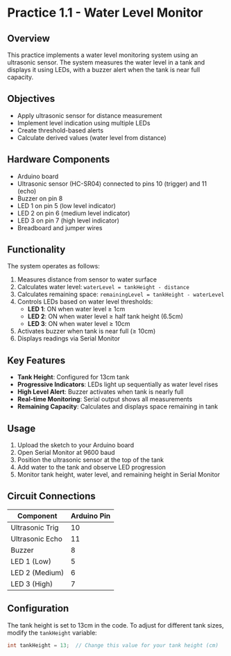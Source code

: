 # Practice 1.1 - Water Level Monitor

## Overview

This practice implements a water level monitoring system using an ultrasonic sensor. The system measures the water level in a tank and displays it using LEDs, with a buzzer alert when the tank is near full capacity.

## Objectives

- Apply ultrasonic sensor for distance measurement
- Implement level indication using multiple LEDs
- Create threshold-based alerts
- Calculate derived values (water level from distance)

## Hardware Components

- Arduino board
- Ultrasonic sensor (HC-SR04) connected to pins 10 (trigger) and 11 (echo)
- Buzzer on pin 8
- LED 1 on pin 5 (low level indicator)
- LED 2 on pin 6 (medium level indicator)
- LED 3 on pin 7 (high level indicator)
- Breadboard and jumper wires

## Functionality

The system operates as follows:

1. Measures distance from sensor to water surface
2. Calculates water level: `waterLevel = tankHeight - distance`
3. Calculates remaining space: `remainingLevel = tankHeight - waterLevel`
4. Controls LEDs based on water level thresholds:
   - **LED 1**: ON when water level ≥ 1cm
   - **LED 2**: ON when water level ≥ half tank height (6.5cm)
   - **LED 3**: ON when water level ≥ 10cm
5. Activates buzzer when tank is near full (≥ 10cm)
6. Displays readings via Serial Monitor

## Key Features

- **Tank Height**: Configured for 13cm tank
- **Progressive Indicators**: LEDs light up sequentially as water level rises
- **High Level Alert**: Buzzer activates when tank is nearly full
- **Real-time Monitoring**: Serial output shows all measurements
- **Remaining Capacity**: Calculates and displays space remaining in tank

## Usage

1. Upload the sketch to your Arduino board
2. Open Serial Monitor at 9600 baud
3. Position the ultrasonic sensor at the top of the tank
4. Add water to the tank and observe LED progression
5. Monitor tank height, water level, and remaining height in Serial Monitor

## Circuit Connections

| Component        | Arduino Pin |
|-----------------|-------------|
| Ultrasonic Trig | 10          |
| Ultrasonic Echo | 11          |
| Buzzer          | 8           |
| LED 1 (Low)     | 5           |
| LED 2 (Medium)  | 6           |
| LED 3 (High)    | 7           |

## Configuration

The tank height is set to 13cm in the code. To adjust for different tank sizes, modify the `tankHeight` variable:

```cpp
int tankHeight = 13;  // Change this value for your tank height (cm)
```
